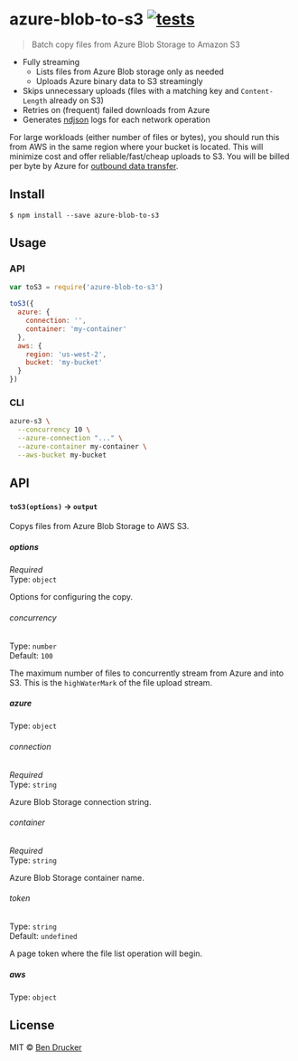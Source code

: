 # azure-blob-to-s3 [![tests](https://github.com/bendrucker/azure-blob-to-s3/workflows/tests/badge.svg)](https://github.com/bendrucker/azure-blob-to-s3/actions?query=workflow%3Atests)

> Batch copy files from Azure Blob Storage to Amazon S3

* Fully streaming
  * Lists files from Azure Blob storage only as needed
  * Uploads Azure binary data to S3 streamingly
* Skips unnecessary uploads (files with a matching key and `Content-Length` already on S3)
* Retries on (frequent) failed downloads from Azure
* Generates [ndjson](http://ndjson.org/) logs for each network operation

For large workloads (either number of files or bytes), you should run this from AWS in the same region where your bucket is located. This will minimize cost and offer reliable/fast/cheap uploads to S3. You will be billed per byte by Azure for [outbound data transfer](https://azure.microsoft.com/en-us/pricing/details/bandwidth/).

## Install

```
$ npm install --save azure-blob-to-s3
```


## Usage

### API

```js
var toS3 = require('azure-blob-to-s3')

toS3({
  azure: {
    connection: '',
    container: 'my-container'
  },
  aws: {
    region: 'us-west-2',
    bucket: 'my-bucket'
  }
})
```

### CLI

```sh
azure-s3 \
  --concurrency 10 \
  --azure-connection "..." \
  --azure-container my-container \
  --aws-bucket my-bucket
```

## API

#### `toS3(options)` -> `output`

Copys files from Azure Blob Storage to AWS S3.

##### options

*Required*  
Type: `object`

Options for configuring the copy.

###### concurrency

Type: `number`  
Default: `100`

The maximum number of files to concurrently stream from Azure and into S3. This is the `highWaterMark` of the file upload stream.

##### azure

Type: `object`  

###### connection

*Required*  
Type: `string`

Azure Blob Storage connection string.

###### container

*Required*  
Type: `string`

Azure Blob Storage container name.

###### token
  
Type: `string`  
Default: `undefined`

A page token where the file list operation will begin.

##### aws

Type: `object`

## License

MIT © [Ben Drucker](http://bendrucker.me)
